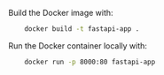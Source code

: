Build the Docker image with:

```bash
    docker build -t fastapi-app .
```

Run the Docker container locally with:
```bash 
    docker run -p 8000:80 fastapi-app
```
